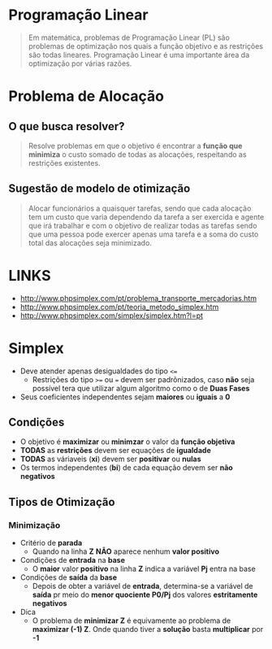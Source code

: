 
# Programação Linear
> Em matemática, problemas de Programação Linear (PL) são problemas de optimização nos quais a função objetivo e as restrições são todas lineares. Programação Linear é uma importante área da optimização por várias razões.

# Problema de Alocação
## O que busca resolver?
> Resolve problemas em que o objetivo é encontrar a **função que minimiza** o custo somado de todas as alocações, respeitando as restrições existentes.

## Sugestão de modelo de otimização
> Alocar funcionários a quaisquer tarefas, sendo que cada alocação tem um custo que varia dependendo da tarefa a ser exercida e agente que irá trabalhar e com o objetivo de realizar todas as tarefas sendo que uma pessoa pode exercer apenas uma tarefa e a soma do custo total das alocações seja minimizado.



# LINKS
- http://www.phpsimplex.com/pt/problema_transporte_mercadorias.htm
- http://www.phpsimplex.com/pt/teoria_metodo_simplex.htm
- http://www.phpsimplex.com/simplex/simplex.htm?l=pt

# Simplex
- Deve atender apenas desigualdades do tipo `<=`
	- Restrições do tipo `>=` ou `=` devem ser padrõnizados, caso **não** seja possível tera que utilizar algum algoritmo como o de **Duas Fases**
- Seus coeficientes independentes sejam **maiores** ou **iguais** a **0**

## Condições
- O objetivo é **maximizar** ou **minimzar** o valor da **função objetiva**
- **TODAS** as **restrições** devem ser equações de **igualdade**
- **TODAS** as váriaveis (**xi**) devem ser **positivar** ou **nulas**
- Os termos independentes (**bi**) de cada equação devem ser **não negativos**

## Tipos de Otimização
### Minimização
- Critério de **parada**
	- Quando na linha **Z** **NÃO** aparece nenhum **valor positivo**
- Condições de **entrada** na **base**
	- O **maior** valor **positivo** na linha **Z** indica a variável **Pj** entra na base
- Condições de **saída** da **base**
	- Depois de obter a variável de **entrada**, determina-se a variável de **saída** pr meio do **menor quociente P0/Pj** dos valores **estritamente negativos**
- Dica
	- O problema de **minimizar Z** é equivamente ao problema de **maximizar (-1) Z**. Onde quando tiver a **solução** basta **multiplicar** por **-1** 

